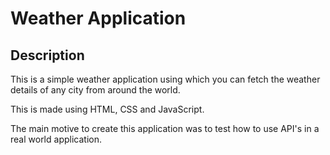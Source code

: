 # Weather Application

## Description

 This is a simple weather application using which you can fetch the weather details of any city from around the world.

 This is made using HTML, CSS and JavaScript.

 The main motive to create this application was to test how to use API's in a real world application.